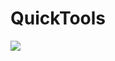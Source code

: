 # QuickTools

[![](https://jitpack.io/v/rzahr/QuickTools.svg)](https://jitpack.io/#rzahr/QuickTools)
